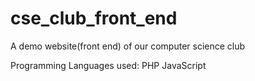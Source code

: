 # cse_club_front_end
A demo website(front end)  of our computer science club 

Programming Languages used:
PHP
JavaScript
